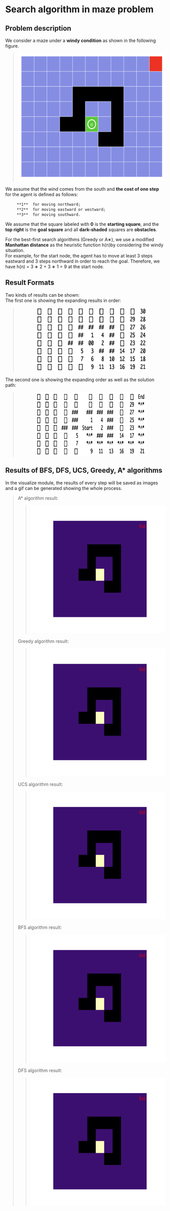 # Search algorithm in maze problem

## Problem description

  We consider a maze under a **windy condition** as shown in the following figure. 

><div align=center><img width="550" height="400" src="https://github.com/saddiesh/Algorithms/blob/master/Maze_search_algorithm/displayed_results/Initial_Maze.png"/>  
  
  We assume that the wind comes from the south and **the cost of one step** for the agent is defined as follows: 

         **1**  for moving northward; 
         **2**  for moving eastward or westward; 
         **3**  for moving southward.      
         
  We assume that the square labeled with **0** is the **starting square**, 
  and the **top right** is the **goal square** and all **dark-shaded** squares are **obstacles**.

  For the best-first search algorithms (Greedy or A∗), we use a modified **Manhattan distance** as the heuristic function h(n)by considering the windy situation.   
  For example, for the start node, the agent has to move at least 3 steps eastward and 3 steps northward in order to reach the goal. 
  Therefore, we have h(n) = 3 ∗ 2 + 3 ∗ 1 = 9 at the start node.
  
  ## Result Formats
  Two kinds of results can be shown:  
  The first one is showing the expanding results in order:
><div align=center><img width="350" height="200" src="https://github.com/saddiesh/Algorithms/blob/master/Maze_search_algorithm/displayed_results/Expanding.png"/>  
  The second one is showing the expanding order as well as the solution path:  
><div align=center><img width="350" height="200" src="https://github.com/saddiesh/Algorithms/blob/master/Maze_search_algorithm/displayed_results/Path_solution.png"/>  
  
  ## Results of BFS, DFS, UCS, Greedy, A* algorithms
  In the visualize module, the results of every step will be saved as images and a gif can be generated showing the whole process.
 >A* algorithm result:
 >><div align=center><img width="550" height="400" src="https://github.com/saddiesh/Algorithms/blob/master/Maze_search_algorithm/displayed_results/Astar_result.gif"/>  
 >Greedy algorithm result:
 >><div align=center><img width="550" height="400" src="https://github.com/saddiesh/Algorithms/blob/master/Maze_search_algorithm/displayed_results/Greedy_result.gif"/>  
 >UCS algorithm result:
 >><div align=center><img width="550" height="400" src="https://github.com/saddiesh/Algorithms/blob/master/Maze_search_algorithm/displayed_results/UCS_result.gif"/>  
 >BFS algorithm result:
 >><div align=center><img width="550" height="400" src="https://github.com/saddiesh/Algorithms/blob/master/Maze_search_algorithm/displayed_results/BFS_result.gif"/>  
 >DFS algorithm result:
 >><div align=center><img width="550" height="400" src="https://github.com/saddiesh/Algorithms/blob/master/Maze_search_algorithm/displayed_results/DFS_result.gif"/>  
